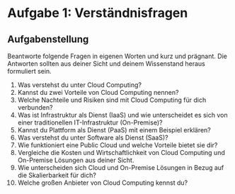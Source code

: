 # Aufgabe 1: Verständnisfragen

## Aufgabenstellung

Beantworte folgende Fragen in eigenen Worten und kurz und prägnant.
Die Antworten sollten aus deiner Sicht und deinem Wissenstand heraus formuliert sein.

1. Was verstehst du unter Cloud Computing?
2. Kannst du zwei Vorteile von Cloud Computing nennen?
3. Welche Nachteile und Risiken sind mit Cloud Computing für dich verbunden?
4. Was ist Infrastruktur als Dienst (IaaS) und wie unterscheidet es sich von einer traditionellen IT-Infrastruktur (On-Premise)?
5. Kannst du Plattform als Dienst (PaaS) mit einem Beispiel erklären?
6. Was verstehst du unter Software als Dienst (SaaS)?
7. Wie funktioniert eine Public Cloud und welche Vorteile bietet sie dir?
8. Vergleiche die Kosten und Wirtschaftlichkeit von Cloud Computing und On-Premise Lösungen aus deiner Sicht.
9. Wie unterscheiden sich Cloud und On-Premise Lösungen in Bezug auf die Skalierbarkeit für dich?
10. Welche großen Anbieter von Cloud Computing kennst du?
